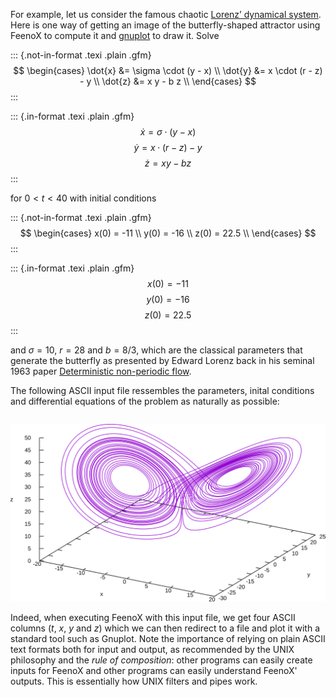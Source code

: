 
For example, let us consider the famous chaotic [Lorenz’ dynamical system](http://en.wikipedia.org/wiki/Lorenz_system). Here is one way of getting an image of the butterfly-shaped attractor using FeenoX to compute it and [gnuplot](http://www.gnuplot.info/) to draw it. Solve 

::: {.not-in-format .texi .plain .gfm}
$$
\begin{cases}
\dot{x} &= \sigma \cdot (y - x)  \\
\dot{y} &= x \cdot (r - z) - y   \\
\dot{z} &= x y - b z             \\
\end{cases}
$$
:::

::: {.in-format .texi .plain .gfm}
$$
\dot{x} = \sigma \cdot (y - x)
$$
$$
\dot{y} = x \cdot (r - z) - y
$$
$$
\dot{z} = x y - b z
$$
:::

for $0 < t < 40$ with initial conditions

::: {.not-in-format .texi .plain .gfm}
$$
\begin{cases}
x(0) = -11  \\
y(0) = -16  \\
z(0) = 22.5 \\
\end{cases}
$$
:::

::: {.in-format .texi .plain .gfm}
$$
x(0) = -11
$$
$$
y(0) = -16
$$
$$
z(0) = 22.5
$$
:::


and $\sigma=10$, $r=28$ and $b=8/3$, which are the classical parameters that generate the butterfly as presented by Edward Lorenz back in his seminal 1963 paper [Deterministic non-periodic flow](http://journals.ametsoc.org/doi/abs/10.1175/1520-0469%281963%29020%3C0130%3ADNF%3E2.0.CO%3B2).

The following ASCII input file ressembles the parameters, inital conditions and differential equations of the problem as naturally as possible:

```{.feenox include="lorenz.fee"}
```

![The Lorenz attractor solved with FeenoX and drawn with Gnuplot](lorenz.svg)

Indeed, when executing FeenoX with this input file, we get four ASCII columns ($t$, $x$, $y$ and $z$) which we can then redirect to a file and plot it with a standard tool such as Gnuplot. Note the importance of relying on plain ASCII text  formats both for input and output, as recommended by the UNIX philosophy and the _rule of composition_: other programs can easily create inputs for FeenoX and other programs can easily understand FeenoX' outputs. This is essentially how UNIX filters and pipes work.


 
